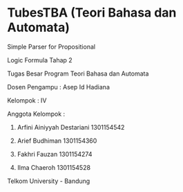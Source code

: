 # TubesTBA (Teori Bahasa dan Automata)

Simple Parser for Propositional

Logic Formula Tahap 2

Tugas Besar Program Teori Bahasa dan Automata

Dosen Pengampu : Asep Id Hadiana

Kelompok : IV


Anggota Kelompok :

1. Arfini Ainiyyah Destariani 1301154542

2. Arief Budhiman 1301154360

3. Fakhri Fauzan 1301154274

4. Ilma Chaeroh 1301154528


Telkom University - Bandung
